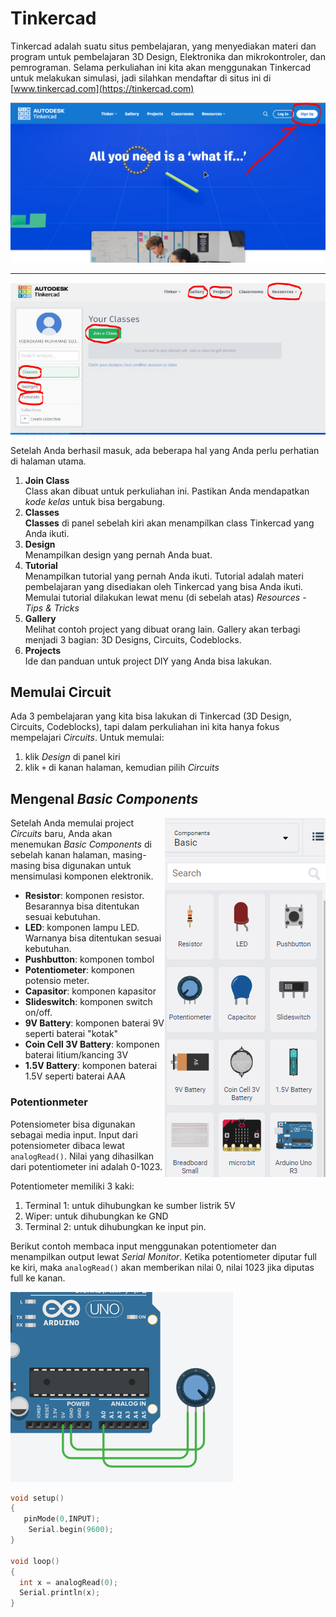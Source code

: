 # Tinkercad

Tinkercad adalah suatu situs pembelajaran, yang menyediakan materi dan program untuk pembelajaran 3D Design, Elektronika dan mikrokontroler, dan pemrograman. Selama perkuliahan ini kita akan menggunakan Tinkercad untuk melakukan simulasi, jadi silahkan mendaftar di situs ini di [www.tinkercad.com](https://tinkercad.com)

![](res/tinkercad-signup.png)

---

![](res/tinkercad-home.png)

Setelah Anda berhasil masuk, ada beberapa hal yang Anda perlu perhatian di halaman utama.
1. **Join Class**\
   Class akan dibuat untuk perkuliahan ini. Pastikan Anda mendapatkan _kode kelas_ untuk bisa bergabung.
2. **Classes**\
   **Classes** di panel sebelah kiri akan menampilkan class Tinkercad yang Anda ikuti.
3. **Design**\
   Menampilkan design yang pernah Anda buat.
4. **Tutorial**\
   Menampilkan tutorial yang pernah Anda ikuti. Tutorial adalah materi pembelajaran yang disediakan oleh Tinkercad yang bisa Anda ikuti. Memulai tutorial dilakukan lewat menu (di sebelah atas) _Resources - Tips & Tricks_
5. **Gallery**\
   Melihat contoh project yang dibuat orang lain. Gallery akan terbagi menjadi 3 bagian: 3D Designs, Circuits, Codeblocks.
6. **Projects**\
   Ide dan panduan untuk project DIY yang Anda bisa lakukan.


## Memulai Circuit
Ada 3 pembelajaran yang kita bisa lakukan di Tinkercad (3D Design, Circuits, Codeblocks), tapi dalam perkuliahan ini kita hanya fokus mempelajari _Circuits_. Untuk memulai:
1. klik _Design_ di panel kiri
2. klik `+` di kanan halaman, kemudian pilih _Circuits_

## Mengenal _Basic Components_
<img src="res/tinkercad-basic.png" align=right>Setelah Anda memulai project _Circuits_ baru, Anda akan menemukan _Basic Components_ di sebelah kanan halaman, masing-masing bisa digunakan untuk mensimulasi komponen elektronik.
- **Resistor**: komponen resistor. Besarannya bisa ditentukan sesuai kebutuhan.
- **LED**: komponen lampu LED. Warnanya bisa ditentukan sesuai kebutuhan.
- **Pushbutton**: komponen tombol
- **Potentiometer**: komponen potensio meter. 
- **Capasitor**: komponen kapasitor
- **Slideswitch**: komponen switch on/off.
- **9V Battery**: komponen baterai 9V seperti baterai "kotak"
- **Coin Cell 3V Battery**: komponen baterai litium/kancing 3V
- **1.5V Battery**: komponen baterai 1.5V seperti baterai AAA

### Potentionmeter
Potensiometer bisa digunakan sebagai media input. Input dari potensiometer dibaca lewat `analogRead()`. Nilai yang dihasilkan dari potentiometer ini adalah 0-1023.

Potentiometer memiliki 3 kaki:
1. Terminal 1: untuk dihubungkan ke sumber listrik 5V
2. Wiper: untuk dihubungkan ke GND
3. Terminal 2: untuk dihubungkan ke input pin.

Berikut contoh membaca input menggunakan potentiometer dan menampilkan output lewat _Serial Monitor_. Ketika potentiometer diputar full ke kiri, maka `analogRead()` akan memberikan nilai 0, nilai 1023 jika diputas full ke kanan.

![](res/potentiometer.png)
```cpp
void setup()
{
   pinMode(0,INPUT);
  	Serial.begin(9600);
}

void loop()
{
  int x = analogRead(0);  
  Serial.println(x);
}
```
